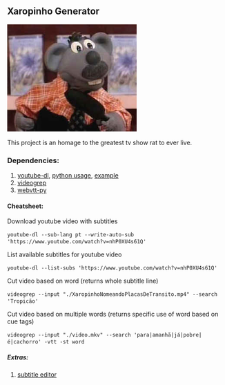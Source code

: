 ## Xaropinho Generator

![the xaropinho itself](xaropinho.jpg)

This project is an homage to the greatest tv show rat to ever live.

### Dependencies:

1. [youtube-dl](https://github.com/ytdl-org/youtube-dl), [python usage](https://github.com/ytdl-org/youtube-dl/blob/master/README.md#embedding-youtube-dl), [example](https://stackoverflow.com/a/18947879/14427854)
2. [videogrep](https://github.com/antiboredom/videogrep)
3. [webvtt-py](https://webvtt-py.readthedocs.io/en/latest/usage.html)


#### Cheatsheet:

Download youtube video with subtitles

    youtube-dl --sub-lang pt --write-auto-sub 'https://www.youtube.com/watch?v=nhP0XU4s61Q'

List available subtitles for youtube video

    youtube-dl --list-subs 'https://www.youtube.com/watch?v=nhP0XU4s61Q'

Cut video based on word \(returns whole subtitle line\)

    videogrep --input "./XaropinhoNomeandoPlacasDeTransito.mp4" --search 'Tropicão'

Cut video based on multiple words \(returns specific use of word based on cue tags\)

    videogrep --input "./video.mkv" --search 'para|amanhã|já|pobre|é|cachorro' -vtt -st word

##### Extras:

1. [subtitle editor](https://nikse.dk/SubtitleEdit/online)
